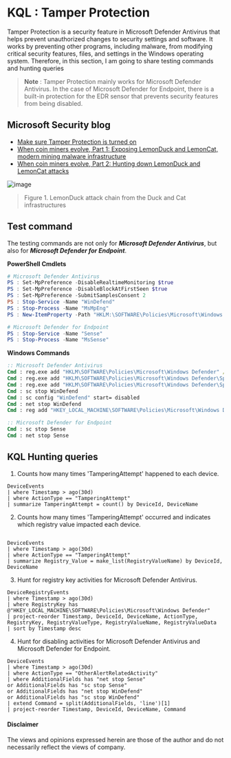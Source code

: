 # KQL : Tamper Protection 
Tamper Protection is a security feature in Microsoft Defender Antivirus that helps prevent unauthorized changes to security settings and software. It works by preventing other programs, including malware, from modifying critical security features, files, and settings in the Windows operating system. Therefore, in this section, I am going to share testing commands and hunting queries

> **Note** : Tamper Protection mainly works for Microsoft Defender Antivirus. In the case of Microsoft Defender for Endpoint, there is a built-in protection for the EDR sensor that prevents security features from being disabled.



## Microsoft Security blog

- [Make sure Tamper Protection is turned on](https://techcommunity.microsoft.com/t5/microsoft-defender-for-endpoint/make-sure-tamper-protection-is-turned-on/ba-p/2695568)
- [When coin miners evolve, Part 1: Exposing LemonDuck and LemonCat, modern mining malware infrastructure](https://www.microsoft.com/en-us/security/blog/2021/07/22/when-coin-miners-evolve-part-1-exposing-lemonduck-and-lemoncat-modern-mining-malware-infrastructure/)
- [When coin miners evolve, Part 2: Hunting down LemonDuck and LemonCat attacks](https://www.microsoft.com/en-us/security/blog/2021/07/29/when-coin-miners-evolve-part-2-hunting-down-lemonduck-and-lemoncat-attacks/)

![image](https://user-images.githubusercontent.com/120234772/223905380-596a4966-d2d8-4340-ae7c-5263ecac5580.png)
> Figure 1. LemonDuck attack chain from the Duck and Cat infrastructures

## Test command
The testing commands are not only for ***Microsoft Defender Antivirus***, but also for ***Microsoft Defender for Endpoint***.

**PowerShell Cmdlets**

```PowerShell
# Microsoft Defender Antivirus
PS : Set-MpPreference -DisableRealtimeMonitoring $true
PS : Set-MpPreference -DisableBlockAtFirstSeen $true
PS : Set-MpPreference -SubmitSamplesConsent 2
PS : Stop-Service -Name "WinDefend"
PS : Stop-Process -Name "MsMpEng"
PS : New-ItemProperty -Path "HKLM:\SOFTWARE\Policies\Microsoft\Windows Defender" -Name DisableAntiSpyware -Value 1 -PropertyType DWORD -Force

# Microsoft Defender for Endpoint
PS : Stop-Service -Name "Sense"
PS : Stop-Process -Name "MsSense"
```
**Windows Commands**
```cmd
:: Microsoft Defender Antivirus
Cmd : reg.exe add "HKLM\SOFTWARE\Policies\Microsoft\Windows Defender" /v "DisableRealtimeMonitoring" /t REG_DWORD /d 1 /f
Cmd : reg.exe add "HKLM\SOFTWARE\Policies\Microsoft\Windows Defender\Spynet" /v "SpynetReporting" /t REG_DWORD /d 0 /f
Cmd : reg.exe add "HKLM\SOFTWARE\Policies\Microsoft\Windows Defender\Spynet" /v "SubmitSamplesConsent" /t REG_DWORD /d 2 /f
Cmd : sc stop WinDefend
Cmd : sc config "WinDefend" start= disabled
Cmd : net stop WinDefend
Cmd : reg add "HKEY_LOCAL_MACHINE\SOFTWARE\Policies\Microsoft\Windows Defender" /v DisableAntiSpyware /t REG_DWORD /d 1 /f

:: Microsoft Defender for Endpoint
Cmd : sc stop Sense
Cmd : net stop Sense 
```

## KQL Hunting queries 
1. Counts how many times 'TamperingAttempt' happened to each device.
```kql
DeviceEvents
| where Timestamp > ago(30d)
| where ActionType == "TamperingAttempt"
| summarize TamperingAttempt = count() by DeviceId, DeviceName
```
2. Counts how many times 'TamperingAttempt' occurred and indicates which registry value impacted each device.
```kql

DeviceEvents
| where Timestamp > ago(30d)
| where ActionType == "TamperingAttempt"
| summarize Registry_Value = make_list(RegistryValueName) by DeviceId, DeviceName
```

3. Hunt for registry key activities for Microsoft Defender Antivirus.
```kql
DeviceRegistryEvents
| where Timestamp > ago(30d)
| where RegistryKey has @"HKEY_LOCAL_MACHINE\SOFTWARE\Policies\Microsoft\Windows Defender"
| project-reorder Timestamp, DeviceId, DeviceName, ActionType, RegistryKey, RegistryValueType, RegistryValueName, RegistryValueData
| sort by Timestamp desc 
```

4. Hunt for disabling activities for Microsoft Defender Antivirus and Microsoft Defender for Endpoint.
```kql
DeviceEvents
| where Timestamp > ago(30d)
| where ActionType == "OtherAlertRelatedActivity"
| where AdditionalFields has "net stop Sense"
or AdditionalFields has "sc stop Sense"
or AdditionalFields has "net stop WinDefend"
or AdditionalFields has "sc stop WinDefend"
| extend Command = split(AdditionalFields, 'line')[1]
| project-reorder Timestamp, DeviceId, DeviceName, Command
```

#### Disclaimer
The views and opinions expressed herein are those of the author and do not necessarily reflect the views of company.
